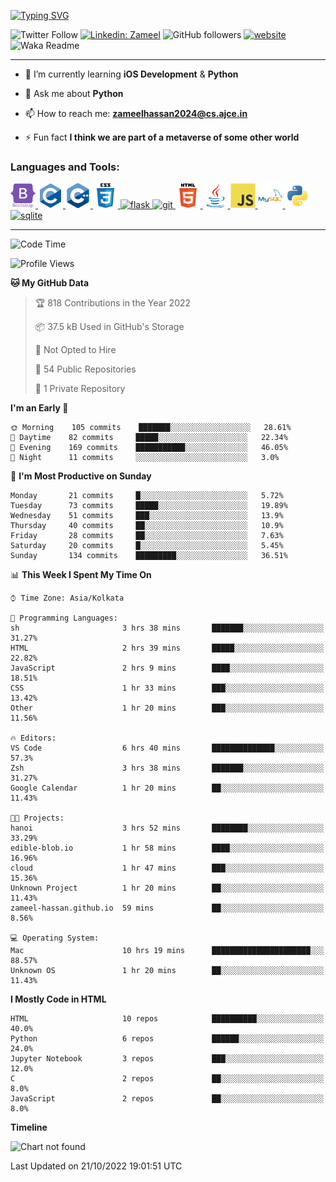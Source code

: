 [![Typing SVG](https://readme-typing-svg.herokuapp.com?lines=Hey%2C+I'm+Zameel;I+am+a+Full+Stack+Developer;I+am+a+CS+Student)](https://git.io/typing-svg)

![Twitter Follow](https://img.shields.io/twitter/follow/hassan_zameel?label=Follow)
[![Linkedin: Zameel](https://img.shields.io/badge/-zameelhassan-blue?style=flat-square&logo=Linkedin&logoColor=white&link=https://www.linkedin.com/in/zameelhassan/)](https://www.linkedin.com/in/zameelhassan/)
![GitHub followers](https://img.shields.io/github/followers/zameel7?label=Follow&style=social)
[![website](https://img.shields.io/badge/Website-ffffff.svg?&style=flat&logo=Google-Chrome&link=http://zameel7.github.io/)](http://zameel7.github.io/)
![Waka Readme](https://github.com/zameel7/zameel7/workflows/Waka%20Readme/badge.svg)
<hr>


- 🌱 I’m currently learning **iOS Development** & **Python**

- 💬 Ask me about **Python**

- 📫 How to reach me: **zameelhassan2024@cs.ajce.in**

- ⚡ Fun fact **I think we are part of a metaverse of some other world**


<h3 align="left">Languages and Tools:</h3>
<p align="left"> <a href="https://getbootstrap.com" target="_blank" rel="noreferrer"> <img src="https://raw.githubusercontent.com/devicons/devicon/master/icons/bootstrap/bootstrap-plain-wordmark.svg" alt="bootstrap" width="40" height="40"/> </a> <a href="https://www.cprogramming.com/" target="_blank" rel="noreferrer"> <img src="https://raw.githubusercontent.com/devicons/devicon/master/icons/c/c-original.svg" alt="c" width="40" height="40"/> </a> <a href="https://www.w3schools.com/cpp/" target="_blank" rel="noreferrer"> <img src="https://raw.githubusercontent.com/devicons/devicon/master/icons/cplusplus/cplusplus-original.svg" alt="cplusplus" width="40" height="40"/> </a> <a href="https://www.w3schools.com/css/" target="_blank" rel="noreferrer"> <img src="https://raw.githubusercontent.com/devicons/devicon/master/icons/css3/css3-original-wordmark.svg" alt="css3" width="40" height="40"/> </a> <a href="https://flask.palletsprojects.com/" target="_blank" rel="noreferrer"> <img src="https://www.vectorlogo.zone/logos/pocoo_flask/pocoo_flask-icon.svg" alt="flask" width="40" height="40"/> </a> <a href="https://git-scm.com/" target="_blank" rel="noreferrer"> <img src="https://www.vectorlogo.zone/logos/git-scm/git-scm-icon.svg" alt="git" width="40" height="40"/> </a> <a href="https://www.w3.org/html/" target="_blank" rel="noreferrer"> <img src="https://raw.githubusercontent.com/devicons/devicon/master/icons/html5/html5-original-wordmark.svg" alt="html5" width="40" height="40"/> </a> <a href="https://www.java.com" target="_blank" rel="noreferrer"> <img src="https://raw.githubusercontent.com/devicons/devicon/master/icons/java/java-original.svg" alt="java" width="40" height="40"/> </a> <a href="https://developer.mozilla.org/en-US/docs/Web/JavaScript" target="_blank" rel="noreferrer"> <img src="https://raw.githubusercontent.com/devicons/devicon/master/icons/javascript/javascript-original.svg" alt="javascript" width="40" height="40"/> </a> <a href="https://www.mysql.com/" target="_blank" rel="noreferrer"> <img src="https://raw.githubusercontent.com/devicons/devicon/master/icons/mysql/mysql-original-wordmark.svg" alt="mysql" width="40" height="40"/> </a> <a href="https://www.python.org" target="_blank" rel="noreferrer"> <img src="https://raw.githubusercontent.com/devicons/devicon/master/icons/python/python-original.svg" alt="python" width="40" height="40"/> </a> <a href="https://www.sqlite.org/" target="_blank" rel="noreferrer"> <img src="https://www.vectorlogo.zone/logos/sqlite/sqlite-icon.svg" alt="sqlite" width="40" height="40"/> </a> </p>

<hr>

<!--START_SECTION:waka-->
![Code Time](http://img.shields.io/badge/Code%20Time-41%20hrs%203%20mins-blue)

![Profile Views](http://img.shields.io/badge/Profile%20Views-19-blue)

**🐱 My GitHub Data** 

> 🏆 818 Contributions in the Year 2022
 > 
> 📦 37.5 kB Used in GitHub's Storage 
 > 
> 🚫 Not Opted to Hire
 > 
> 📜 54 Public Repositories 
 > 
> 🔑 1 Private Repository 
 > 
**I'm an Early 🐤** 

```text
🌞 Morning    105 commits    ███████░░░░░░░░░░░░░░░░░░   28.61% 
🌆 Daytime    82 commits     █████░░░░░░░░░░░░░░░░░░░░   22.34% 
🌃 Evening    169 commits    ███████████░░░░░░░░░░░░░░   46.05% 
🌙 Night      11 commits     ░░░░░░░░░░░░░░░░░░░░░░░░░   3.0%

```
📅 **I'm Most Productive on Sunday** 

```text
Monday       21 commits     █░░░░░░░░░░░░░░░░░░░░░░░░   5.72% 
Tuesday      73 commits     █████░░░░░░░░░░░░░░░░░░░░   19.89% 
Wednesday    51 commits     ███░░░░░░░░░░░░░░░░░░░░░░   13.9% 
Thursday     40 commits     ██░░░░░░░░░░░░░░░░░░░░░░░   10.9% 
Friday       28 commits     ██░░░░░░░░░░░░░░░░░░░░░░░   7.63% 
Saturday     20 commits     █░░░░░░░░░░░░░░░░░░░░░░░░   5.45% 
Sunday       134 commits    █████████░░░░░░░░░░░░░░░░   36.51%

```


📊 **This Week I Spent My Time On** 

```text
⌚︎ Time Zone: Asia/Kolkata

💬 Programming Languages: 
sh                       3 hrs 38 mins       ███████░░░░░░░░░░░░░░░░░░   31.27% 
HTML                     2 hrs 39 mins       █████░░░░░░░░░░░░░░░░░░░░   22.82% 
JavaScript               2 hrs 9 mins        ████░░░░░░░░░░░░░░░░░░░░░   18.51% 
CSS                      1 hr 33 mins        ███░░░░░░░░░░░░░░░░░░░░░░   13.42% 
Other                    1 hr 20 mins        ███░░░░░░░░░░░░░░░░░░░░░░   11.56%

🔥 Editors: 
VS Code                  6 hrs 40 mins       ██████████████░░░░░░░░░░░   57.3% 
Zsh                      3 hrs 38 mins       ███████░░░░░░░░░░░░░░░░░░   31.27% 
Google Calendar          1 hr 20 mins        ██░░░░░░░░░░░░░░░░░░░░░░░   11.43%

🐱‍💻 Projects: 
hanoi                    3 hrs 52 mins       ████████░░░░░░░░░░░░░░░░░   33.29% 
edible-blob.io           1 hr 58 mins        ████░░░░░░░░░░░░░░░░░░░░░   16.96% 
cloud                    1 hr 47 mins        ███░░░░░░░░░░░░░░░░░░░░░░   15.36% 
Unknown Project          1 hr 20 mins        ██░░░░░░░░░░░░░░░░░░░░░░░   11.43% 
zameel-hassan.github.io  59 mins             ██░░░░░░░░░░░░░░░░░░░░░░░   8.56%

💻 Operating System: 
Mac                      10 hrs 19 mins      ██████████████████████░░░   88.57% 
Unknown OS               1 hr 20 mins        ██░░░░░░░░░░░░░░░░░░░░░░░   11.43%

```

**I Mostly Code in HTML** 

```text
HTML                     10 repos            ██████████░░░░░░░░░░░░░░░   40.0% 
Python                   6 repos             ██████░░░░░░░░░░░░░░░░░░░   24.0% 
Jupyter Notebook         3 repos             ███░░░░░░░░░░░░░░░░░░░░░░   12.0% 
C                        2 repos             ██░░░░░░░░░░░░░░░░░░░░░░░   8.0% 
JavaScript               2 repos             ██░░░░░░░░░░░░░░░░░░░░░░░   8.0%

```


**Timeline**

![Chart not found](https://raw.githubusercontent.com/zameel7/zameel7/master/charts/bar_graph.png) 


 Last Updated on 21/10/2022 19:01:51 UTC
<!--END_SECTION:waka-->
